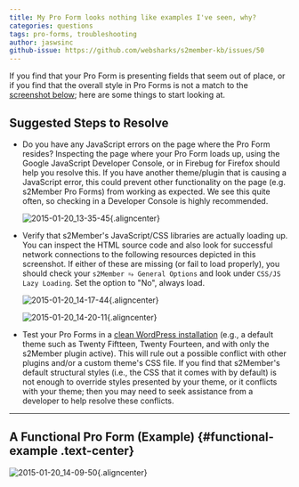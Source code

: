 ```yaml
---
title: My Pro Form looks nothing like examples I've seen, why?
categories: questions
tags: pro-forms, troubleshooting
author: jaswsinc
github-issue: https://github.com/websharks/s2member-kb/issues/50
---
```


If you find that your Pro Form is presenting fields that seem out of place, or if you find that the overall style in Pro Forms is not a match to the [screenshot below](#-functional-example); here are some things to start looking at.

## Suggested Steps to Resolve

<div class="li-margins"></div>

- Do you have any JavaScript errors on the page where the Pro Form resides? Inspecting the page where your Pro Form loads up, using the Google JavaScript Developer Console, or in Firebug for Firefox should help you resolve this. If you have another theme/plugin that is causing a JavaScript error, this could prevent other functionality on the page (e.g. s2Member Pro Forms) from working as expected. We see this quite often, so checking in a Developer Console is highly recommended.

  ![2015-01-20_13-35-45](https://cloud.githubusercontent.com/assets/1563559/5828279/abe23ed0-a0ae-11e4-9b91-7e33270864c1.png){.aligncenter}
- Verify that s2Member's JavaScript/CSS libraries are actually loading up. You can inspect the HTML source code and also look for successful network connections to the following resources depicted in this screenshot. If either of these are missing (or fail to load properly), you should check your `s2Member ⥱ General Options` and look under `CSS/JS Lazy Loading`. Set the option to "No", always load.

  ![2015-01-20_14-17-44](https://cloud.githubusercontent.com/assets/1563559/5828315/32367942-a0af-11e4-9d2c-3ebb03c170e4.png){.aligncenter}

  ![2015-01-20_14-20-11](https://cloud.githubusercontent.com/assets/1563559/5828350/7e285f50-a0af-11e4-9dc5-5273b64ce586.png){.aligncenter}
- Test your Pro Forms in a [clean WordPress installation](https://github.com/websharks/s2member-kb/issues/81) (e.g., a default theme such as Twenty Fiftteen, Twenty Fourteen, and with only the s2Member plugin active). This will rule out a possible conflict with other plugins and/or a custom theme's CSS file. If you find that s2Member's default structural styles (i.e., the CSS that it comes with by default) is not enough to override styles presented by your theme, or it conflicts with your theme; then you may need to seek assistance from a developer to help resolve these conflicts.

---

## A Functional Pro Form (Example) {#functional-example .text-center}

![2015-01-20_14-09-50](https://cloud.githubusercontent.com/assets/1563559/5828219/11725ee8-a0ae-11e4-9e0a-ed0c165b36b7.png){.aligncenter}

